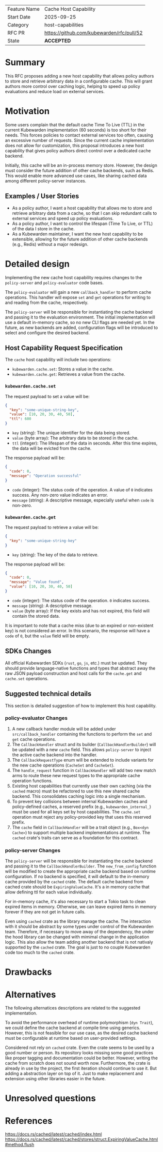 |              |                                           |
| :----------- | :---------------------------------------- |
| Feature Name | Cache Host Capability                     |
| Start Date   | 2025-09-25                                |
| Category     | host-capabilities                         |
| RFC PR       | https://github.com/kubewarden/rfc/pull/52 |
| State        | **ACCEPTED**                              |

# Summary

This RFC proposes adding a new host capability that allows policy authors to
store and retrieve arbitrary data in a configurable cache. This will grant
authors more control over caching logic, helping to speed up policy evaluations
and reduce load on external services.

# Motivation

Some users complain that the default cache Time To Live (TTL) in the current
Kubewarden implementation (60 seconds) is too short for their needs. This
forces policies to contact external services too often, causing an excessive
number of requests. Since the current cache implementation does not allow for
customization, this proposal introduces a new host capability that gives policy
authors direct control over a dedicated cache backend.

Initially, this cache will be an in-process memory store. However, the design
must consider the future addition of other cache backends, such as Redis. This
would enable more advanced use cases, like sharing cached data among different
policy-server instances.

## Examples / User Stories

- As a policy author, I want a host capability that allows me to store and
  retrieve arbitrary data from a cache, so that I can skip redundant calls to
  external services and speed up policy evaluations.
- As a policy author, I want to control the lifespan (Time To Live, or TTL) of
  the data I store in the cache.
- As a Kubewarden maintainer, I want the new host capability to be extensible,
  allowing for the future addition of other cache backends (e.g., Redis) without
  a major redesign.

# Detailed design

Implementing the new cache host capability requires changes to the
`policy-server` and `policy-evaluator` code bases.

The `policy-evaluator` will gain a new `callback_handler` to perform cache
operations. This handler will expose `set` and `get` operations for writing to
and reading from the cache, respectively.

The `policy-server` will be responsible for instantiating the cache backend and
passing it to the evaluation environment. The initial implementation will use a
default in-memory cache, so no new CLI flags are needed yet. In the future, as
new backends are added, configuration flags will be introduced to select and
configure the desired backend.

## Host Capability Request Specification

The `cache` host capability will include two operations:

- `kubewarden.cache.set`: Stores a value in the cache.
- `kubewarden.cache.get`: Retrieves a value from the cache.

### `kubewarden.cache.set`

The request payload to set a value will be:

```json
{
  "key": "some-unique-string-key",
  "value": [10, 20, 30, 40, 50],
  "ttl": 600
}
```

- `key` (string): The unique identifier for the data being stored.
- `value` (byte array): The arbitrary data to be stored in the cache.
- `ttl` (integer): The lifespan of the data in seconds. After this time
  expires, the data will be evicted from the cache.

The response payload will be:

```json
{
  "code": 0,
  "message": "Operation successful"
}
```

- `code` (integer): The status code of the operation. A value of `0` indicates
  success. Any non-zero value indicates an error.
- `message` (string): A descriptive message, especially useful when `code` is
  non-zero.

### `kubewarden.cache.get`

The request payload to retrieve a value will be:

```json
{
  "key": "some-unique-string-key"
}
```

- `key` (string): The key of the data to retrieve.

The response payload will be:

```json
{
  "code": 0,
  "message": "Value found",
  "value": [10, 20, 30, 40, 50]
}
```

- `code` (integer): The status code of the operation. `0` indicates success.
- `message` (string): A descriptive message.
- `value` (byte array): If the key exists and has not expired, this
  field will contain the stored data.

It is important to note that a cache miss (due to an expired or non-existent
key) is not considered an error. In this scenario, the response will have a
`code` of `0`, but the `value` field will be empty.

## SDKs Changes

All official Kubewarden SDKs (`rust`, `go`, `js`, etc.) must be updated. They
should provide language-native functions and types that abstract away the raw
JSON payload construction and host calls for the `cache.get` and `cache.set`
operations.

## Suggested technical details

This section is detailed suggestion of how to implement this host capability.

### policy-evaluator Changes

1. A new callback handler module will be added under `src/callback_handler`
   containing the functions to perform the `set` and `get` cache operations.
2. The `CallbackHandler` struct and its builder (`CallbackHandlerBuilder`) will
   be updated with a new `cache` field. This allows `policy-server` to inject
   the active cache backend into the handler.
3. The `CallbackRequestType` enum will be extended to include variants for the
   new cache operations (`CacheSet` and `CacheGet`).
4. The `handle_request` function in `CallbackHandler` will add two new match
   arms to route these new request types to the appropriate cache operation
   functions.
5. Existing host capabilities that currently use their own caching (via the
   `cached` macro) must be refactored to use this new shared cache backend.
   This consolidates caching logic into a single mechanism.
6. To prevent key collisions between internal Kubewarden caches and
   policy-defined caches, a reserved prefix (e.g., `kubewarden_internal_`) must
   be used for all keys set by host capabilities. The `cache.set` operation must
   reject any policy-provided key that uses this reserved prefix.
7. The `cache` field in `CallbackHandler` will be a trait object (e.g.,
   `Box<dyn Cache>`) to support multiple backend implementations at runtime.
   The `cached` crate's traits can serve as a foundation for this contract.

### policy-server Changes

The `policy-server` will be responsible for instantiating the cache backend and
passing it to the `CallbackHandlerBuilder`. The `new_from_config` function will
be modified to create the appropriate cache backend based on runtime
configuration. If no backend is specified, it will default to the in-memory
cache provided by the `cached` crate. The default cache backend from cached
crate should be `ExpiringValueCache`. It's a in memory cache that allow
defining ttl for each value individually.

For in-memory cache, it's also necessary to start a Tokio task to clean expired
items in memory. Otherwise, we can leave expired items in memory forever if
they are not get in future calls.

Even using `cached` crate as the library manage the cache. The interaction with
it should be abstract by some types under control of the Kubewarden team.
Therefore, if necessary to move away of the dependency, the under the hood
library can be changed with mimimal change in the application logic. This also
allow the team adding another backend that is not nativaly supported by the
`cached` crate. The goal is just to no couple Kubewarden code too much to the
`cached` crate.

# Drawbacks

# Alternatives

The following alternatices descriptions are related to the suggested
implementation.

To avoid the performance overhead of runtime polymorphism (`dyn Trait`), we
could define the cache backend at compile time using generics. However, this is
not feasible for our use case, as the desired cache backend must be
configurable at runtime based on user-provided settings.

Considered not rely on `cached` crate. Even the crate seems to be used by a
good number or person. Its repository looks missing some good practices like
proper tagging and documentation could be better. However, writing the cache
from scratch does not sound worth now. Furthermore, the crate is already in use
by the project, the first iteration should continue to use it. But adding a
abstraction layer on top of it. Just to make replacement and extension using
other libraries easier in the future.

# Unresolved questions

# References

https://docs.rs/cached/latest/cached/index.html
https://docs.rs/cached/latest/cached/stores/struct.ExpiringValueCache.html#method.flush
